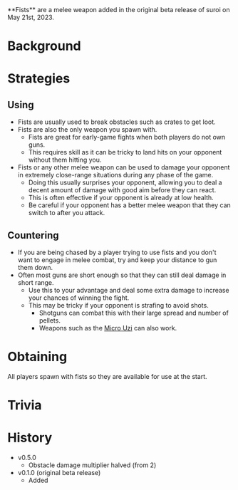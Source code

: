 <Stub />
**Fists** are a melee weapon added in the original beta release of suroi on May 21st, 2023.

# Background

# Strategies

## Using

- Fists are usually used to break obstacles such as crates to get loot.
- Fists are also the only weapon you spawn with.
  - Fists are great for early-game fights when both players do not own guns.
  - This requires skill as it can be tricky to land hits on your opponent without them hitting you.
- Fists or any other melee weapon can be used to damage your opponent in extremely close-range situations during any phase of the game.
  - Doing this usually surprises your opponent, allowing you to deal a decent amount of damage with good aim before they can react.
  - This is often effective if your opponent is already at low health.
  - Be careful if your opponent has a better melee weapon that they can switch to after you attack.

## Countering

- If you are being chased by a player trying to use fists and you don't want to engage in melee combat, try and keep your distance to gun them down.
- Often most guns are short enough so that they can still deal damage in short range.
  - Use this to your advantage and deal some extra damage to increase your chances of winning the fight.
  - This may be tricky if your opponent is strafing to avoid shots.
    - Shotguns can combat this with their large spread and number of pellets.
    - Weapons such as the [Micro Uzi](/weapons/guns/micro_uzi) can also work.

# Obtaining

All players spawn with fists so they are available for use at the start.

# Trivia

# History

- v0.5.0
  - Obstacle damage multiplier halved (from 2)
- v0.1.0 (original beta release)
  - Added
